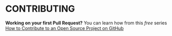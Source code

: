 CONTRIBUTING
============

**Working on your first Pull Request?** You can learn how from this *free* series [How to Contribute to an Open Source Project on GitHub](https://kcd.im/pull-request) 
